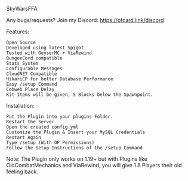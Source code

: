SkyWarsFFA

Any bugs/requests? Join my Discord: https://pfcard.link/discord

Features:

    Open Source
    Developed using latest Spigot
    Tested with GeyserMC + ViaRewind
    BungeeCord compatible
    Stats System
    Configurable Messages
    CloudNET Compatible
    HikariCP for better Database Performance
    Easy /setup Command
    Cobweb Place Delay
    Kit-Items will be given, 5 Blocks below the Spawnpoint.

Installation:

    Put the Plugin into your plugins Folder.
    Restart the Server
    Open the created config.yml
    Customize the Plugin & Insert your MySQL Credentials
    Restart Again
    Type /setup (With OP Permissions)
    Follow the Setup Instructions of the /setup Command

Note: The Plugin only works on 1.19+ but with Plugins like OldCombatMechanics and ViaRewind, you will give 1.8 Players their old feeling back.
